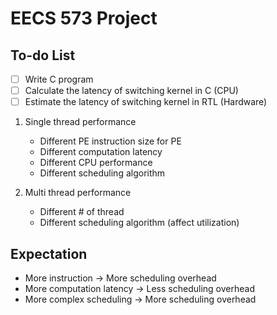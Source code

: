 # EECS 573 Project

## To-do List
- [ ] Write C program
- [ ] Calculate the latency of switching kernel in C (CPU)
- [ ] Estimate the latency of switching kernel in RTL (Hardware)

1. Single thread performance
   - Different PE instruction size for PE
   - Different computation latency
   - Different CPU performance
   - Different scheduling algorithm

2. Multi thread performance
   - Different # of thread
   - Different scheduling algorithm (affect utilization)
  
## Expectation
- More instruction -> More scheduling overhead
- More computation latency -> Less scheduling overhead
- More complex scheduling -> More scheduling overhead
